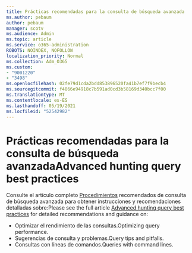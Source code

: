 ```yaml
---
title: Prácticas recomendadas para la consulta de búsqueda avanzada
ms.author: pebaum
author: pebaum
manager: scotv
ms.audience: Admin
ms.topic: article
ms.service: o365-administration
ROBOTS: NOINDEX, NOFOLLOW
localization_priority: Normal
ms.collection: Adm_O365
ms.custom:
- "9001220"
- "3498"
ms.openlocfilehash: 02fe79d1cda2bdd853896520fa41b7ef7f9becb4
ms.sourcegitcommit: f4866e94918c7b591ad0cd3b58169d340bcc7f00
ms.translationtype: MT
ms.contentlocale: es-ES
ms.lasthandoff: 05/19/2021
ms.locfileid: "52542982"
---
```

# <a name="advanced-hunting-query-best-practices"></a><span data-ttu-id="32162-102">Prácticas recomendadas para la consulta de búsqueda avanzada</span><span class="sxs-lookup"><span data-stu-id="32162-102">Advanced hunting query best practices</span></span>

<span data-ttu-id="32162-103">Consulte el artículo completo [Procedimientos](/windows/security/threat-protection/microsoft-defender-atp/advanced-hunting-best-practices#optimize-query-performance) recomendados de consulta de búsqueda avanzada para obtener instrucciones y recomendaciones detalladas sobre:</span><span class="sxs-lookup"><span data-stu-id="32162-103">Please see the full article [Advanced hunting query best practices](/windows/security/threat-protection/microsoft-defender-atp/advanced-hunting-best-practices#optimize-query-performance) for detailed recommendations and guidance on:</span></span>
- <span data-ttu-id="32162-104">Optimizar el rendimiento de las consultas.</span><span class="sxs-lookup"><span data-stu-id="32162-104">Optimizing query performance.</span></span>
- <span data-ttu-id="32162-105">Sugerencias de consulta y problemas.</span><span class="sxs-lookup"><span data-stu-id="32162-105">Query tips and pitfalls.</span></span>
- <span data-ttu-id="32162-106">Consultas con líneas de comandos.</span><span class="sxs-lookup"><span data-stu-id="32162-106">Queries with command lines.</span></span>


